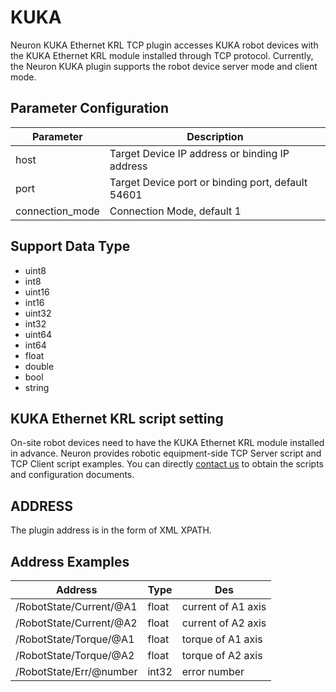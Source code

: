 # KUKA

Neuron KUKA Ethernet KRL TCP plugin accesses KUKA robot devices with the KUKA Ethernet KRL module installed through TCP protocol. Currently, the Neuron KUKA plugin supports the robot device server mode and client mode.

## Parameter Configuration

| Parameter       | Description                                       |
| --------------- | ------------------------------------------------- |
| host            | Target Device IP address or binding IP address    |
| port            | Target Device port or binding port, default 54601 |
| connection_mode | Connection Mode, default 1                        |
## Support Data Type

* uint8
* int8
* uint16
* int16
* uint32
* int32
* uint64
* int64
* float
* double
* bool
* string

## KUKA Ethernet KRL script setting

On-site robot devices need to have the KUKA Ethernet KRL module installed in advance. Neuron provides robotic equipment-side TCP Server script and TCP Client script examples. You can directly [contact us](https://www.emqx.com/en/contact?product=neuron) to obtain the scripts and configuration documents.

## ADDRESS

The plugin address is in the form of XML XPATH.

## Address Examples

| Address                 | Type  | Des                |
| ----------------------- | ----- | ------------------ |
| /RobotState/Current/@A1 | float | current of A1 axis |
| /RobotState/Current/@A2 | float | current of A2 axis |
| /RobotState/Torque/@A1  | float | torque of A1 axis  |
| /RobotState/Torque/@A2  | float | torque of A2 axis  |
| /RobotState/Err/@number | int32 | error number       |

